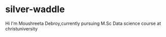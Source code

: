 # silver-waddle
Hi I'm Moushreeta Debroy,currently pursuing M.Sc Data science course at christuniversity
